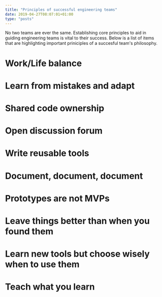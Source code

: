 ```yaml
---
title: "Principles of successful engineering teams"
date: 2019-04-27T08:07:01+01:00
type: "posts"
---
```


No two teams are ever the same. Establishing core principles to aid in guiding engineering teams is vital to their success. Below is a list of items that are highlighting important priniciples of a succesful team's philosophy.

# Work/Life balance


# Learn from mistakes and adapt


# Shared code ownership


# Open discussion forum


# Write reusable tools


# Document, document, document


# Prototypes are not MVPs


# Leave things better than when you found them


# Learn new tools but choose wisely when to use them


# Teach what you learn